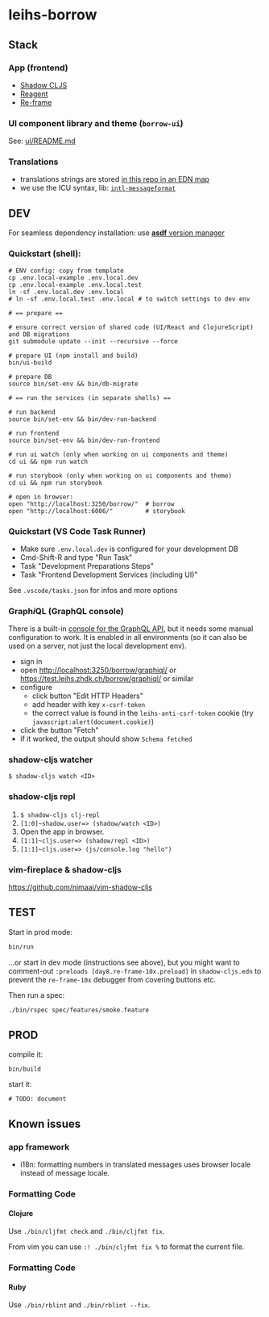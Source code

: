# leihs-borrow

## Stack

### App (frontend)

- [Shadow CLJS](https://github.com/thheller/shadow-cljs)
- [Reagent](https://github.com/reagent-project/reagent)
- [Re-frame](https://github.com/day8/re-frame)

### UI component library and theme (`borrow-ui`)

See: [ui/README.md](ui/README.md)

### Translations

- translations strings are stored [in this repo in an EDN map](src/common/leihs/borrow/translations.cljc)
- we use the ICU syntax, lib: [`intl-messageformat`](https://formatjs.io/docs/intl-messageformat/)

## DEV

For seamless dependency installation: use [**asdf** version manager](https://asdf-vm.com)

### Quickstart (shell):

```shell
# ENV config: copy from template
cp .env.local-example .env.local.dev
cp .env.local-example .env.local.test
ln -sf .env.local.dev .env.local
# ln -sf .env.local.test .env.local # to switch settings to dev env

# == prepare ==

# ensure correct version of shared code (UI/React and ClojureScript) and DB migrations
git submodule update --init --recursive --force

# prepare UI (npm install and build)
bin/ui-build

# prepare DB
source bin/set-env && bin/db-migrate

# == run the services (in separate shells) ==

# run backend
source bin/set-env && bin/dev-run-backend

# run frontend
source bin/set-env && bin/dev-run-frontend

# run ui watch (only when working on ui components and theme)
cd ui && npm run watch

# run storybook (only when working on ui components and theme)
cd ui && npm run storybook

# open in browser:
open "http://localhost:3250/borrow/"  # borrow
open "http://localhost:6006/"         # storybook
```

### Quickstart (VS Code Task Runner)

- Make sure `.env.local.dev` is configured for your development DB
- Cmd-Shift-R and type "Run Task"
- Task "Development Preparations Steps"
- Task "Frontend Development Services (including UI)"

See `.vscode/tasks.json` for infos and more options

### Graph*i*QL (GraphQL console)

There is a built-in [console for the GraphQL API](https://github.com/graphql/graphiql/blob/main/packages/graphiql/README.md), but it needs some manual configuration to work.
It is enabled in all environments (so it can also be used on a server, not just the local development env).

- sign in
- open <http://localhost:3250/borrow/graphiql/> or <https://test.leihs.zhdk.ch/borrow/graphiql/> or similar
- configure
  - click button "Edit HTTP Headers"
  - add header with key `x-csrf-token`
  - the correct value is found in the `leihs-anti-csrf-token` cookie (try `javascript:alert(document.cookie)`)
- click the button "Fetch"
- if it worked, the output should show `Schema fetched`

### shadow-cljs watcher

`$ shadow-cljs watch <ID>`

### shadow-cljs repl

1. `$ shadow-cljs clj-repl`
2. `[1:0]~shadow.user=> (shadow/watch <ID>)`
3. Open the app in browser.
4. `[1:1]~cljs.user=> (shadow/repl <ID>)`
5. `[1:1]~cljs.user=> (js/console.log "hello")`

### vim-fireplace & shadow-cljs

https://github.com/nimaai/vim-shadow-cljs

## TEST

Start in prod mode:

```bash
bin/run
```

...or start in dev mode (instructions see above), but you might want to comment-out `:preloads [day8.re-frame-10x.preload]` in `shadow-cljs.edn` to prevent the `re-frame-10x` debugger from covering buttons etc.

Then run a spec:

```bash
./bin/rspec spec/features/smoke.feature
```

## PROD

compile it:

```shell
bin/build
```

start it:

```shell
# TODO: document
```

## Known issues

### app framework

- i18n: formatting numbers in translated messages uses browser locale instead of message locale.

### Formatting Code

#### Clojure

Use `./bin/cljfmt check` and `./bin/cljfmt fix`.

From vim you can use `:! ./bin/cljfmt fix %` to format the current file.

### Formatting Code

#### Ruby

Use `./bin/rblint` and `./bin/rblint --fix`.
